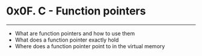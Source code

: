 # 0x0F. C - Function pointers
---
- What are function pointers and how to use them
- What does a function pointer exactly hold
- Where does a function pointer point to in the virtual memory
